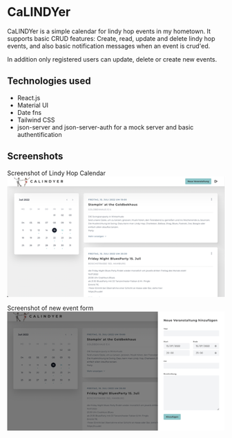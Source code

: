 # CaLINDYer

CaLINDYer is a simple calendar for lindy hop events in my hometown. It supports basic CRUD features: Create, read, update and delete lindy hop events, and also basic notification messages when an event is crud'ed.

In addition only registered users can update, delete or create new events.

## Technologies used

- React.js
- Material UI
- Date fns
- Tailwind CSS
- json-server and json-server-auth for a mock server and basic authentification

## Screenshots

Screenshot of Lindy Hop Calendar
![Screenshot of lindy hop calender](https://github.com/ngoc-truong/calendar/blob/main/src/assets/Screenshot_Calendar.png)

Screenshot of new event form
![Screenshot of new event form](https://github.com/ngoc-truong/calendar/blob/main/src/assets/Screenshot_NewEvent.png)
